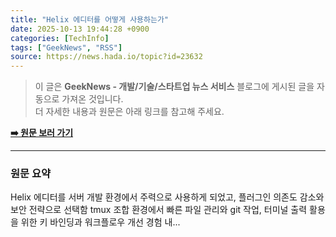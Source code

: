 ```yaml
---
title: "Helix 에디터를 어떻게 사용하는가"
date: 2025-10-13 19:44:28 +0900
categories: [TechInfo]
tags: ["GeekNews", "RSS"]
source: https://news.hada.io/topic?id=23632
---
```

> 이 글은 **GeekNews - 개발/기술/스타트업 뉴스 서비스** 블로그에 게시된 글을 자동으로 가져온 것입니다. <br>
> 더 자세한 내용과 원문은 아래 링크를 참고해 주세요.

[**➡️ 원문 보러 가기**](https://news.hada.io/topic?id=23632)

---

### 원문 요약
Helix 에디터를 서버 개발 환경에서 주력으로 사용하게 되었고, 플러그인 의존도 감소와 보안 전략으로 선택함 tmux 조합 환경에서 빠른 파일 관리와 git 작업, 터미널 출력 활용을 위한 키 바인딩과 워크플로우 개선 경험 내...
